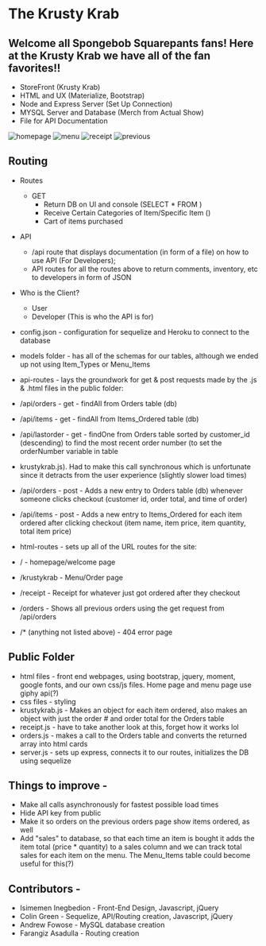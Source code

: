 # The Krusty Krab

## Welcome all Spongebob Squarepants fans! Here at the Krusty Krab we have all of the fan favorites!!

* StoreFront (Krusty Krab) 
* HTML and UX (Materialize, Bootstrap)
* Node and Express Server (Set Up Connection)
* MYSQL Server and Database (Merch from Actual Show)
* File for API Documentation

![homepage](https://github.com/illimitableissi/The-Krusty-Krab/tree/master/public/assets/images/homepage.PNG)
![menu](https://github.com/illimitableissi/The-Krusty-Krab/tree/master/public/assets/images/menu.PNG)
![receipt](https://github.com/illimitableissi/The-Krusty-Krab/tree/master/public/assets/images/receipt.PNG)
![previous](https://github.com/illimitableissi/The-Krusty-Krab/tree/master/public/assets/images/previous.PNG)

## Routing
* Routes
    - GET 
        * Return DB on UI and console (SELECT * FROM ) 
        * Receive Certain Categories of Item/Specific Item ()
        * Cart of items purchased

* API 
    - /api route that displays documentation (in form of a file) on how to use API (For Developers); 
    - API routes for all the routes above to return comments, inventory, etc to developers in form of JSON 

* Who is the Client? 
    - User 
    - Developer (This is who the API is for)

* config.json - configuration for sequelize and Heroku to connect to the database
* models folder - has all of the schemas for our tables, although we ended up not using Item_Types or Menu_Items
* api-routes - lays the groundwork for get & post requests made by the .js & .html files in the public folder:
* /api/orders - get - findAll from Orders table (db)
* /api/items - get - findAll from Items_Ordered table (db)
* /api/lastorder - get - findOne from Orders table sorted by customer_id (descending) to find the most recent order number (to set the orderNumber variable in table
* krustykrab.js). Had to make this call synchronous which is unfortunate since it detracts from the user experience (slightly slower load times)
* /api/orders - post - Adds a new entry to Orders table (db) whenever someone clicks checkout (customer id, order total, and time of order)
* /api/items - post - Adds a new entry to Items_Ordered for each item ordered after clicking checkout (item name, item price, item quantity, total item price)
* html-routes - sets up all of the URL routes for the site:
* / - homepage/welcome page
* /krustykrab - Menu/Order page
* /receipt - Receipt for whatever just got ordered after they checkout
* /orders - Shows all previous orders using the get request from /api/orders
* /* (anything not listed above) - 404 error page

## Public Folder
* html files - front end webpages, using bootstrap, jquery, moment, google fonts, and our own css/js files. Home page and menu page use giphy api(?)
* css files - styling
* krustykrab.js - Makes an object for each item ordered, also makes an object with just the order # and order total for the Orders table
* receipt.js - have to take another look at this, forget how it works lol
* orders.js - makes a call to the Orders table and converts the returned array into html cards
* server.js - sets up express, connects it to our routes, initializes the DB using sequelize

## Things to improve -
* Make all calls asynchronously for fastest possible load times
* Hide API key from public
* Make it so orders on the previous orders page show items ordered, as well
* Add "sales" to database, so that each time an item is bought it adds the item total (price * quantity) to a sales column and we can track total sales for each item on the menu. The Menu_Items table could become useful for this(?)

## Contributors - 
* Isimemen Inegbedion - Front-End Design, Javascript, jQuery
* Colin Green - Sequelize, API/Routing creation, Javascript, jQuery
* Andrew Fowose - MySQL database creation
* Farangiz Asadulla - Routing creation